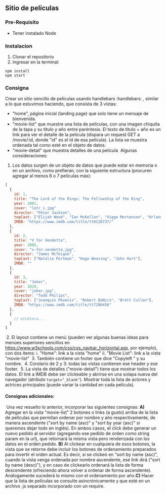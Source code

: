 ## Sitio de películas

### Pre-Requisito 
* Tener instalado Node

### Instalacion

1. Clonar el repositorio
2. Ingresar en la terminal:
```
npm install
npm start
```


### Consigna
Crear un sitio sencillo de películas usando handlebars :handlebars: , similar a lo que estuvimos haciendo, que consista de 3 vistas:
​
- "home", página inicial (landing page) que solo tiene un mensaje de bienvenida.
- "movie-list" que muestre una lista de películas, con una imagen chiquita de la tapa y su título y año entre paréntesis. El texto de título + año es un link para ver el detalle de la película (dispara un request GET a /movie/:id, donde "id" es el id de esa película). La lista se muestra ordenada tal como esté en el objeto de datos.
- "movie-detail" que muestra detalles de una película
​
Algunas consideraciones:
​
1. Los datos surgen de un objeto de datos que puede estar en memoria o en un archivo, como prefieran, con la siguiente estructura (procuren agregar al menos 6 o 7 películas más):
```javascript
[
  {
    id: 1,
    title: "The Lord of the Rings: The Fellowship of the Ring",
    year: 2001,
    cover: "lotr_i.jpg"
    director: "Peter Jackson",
    topCast: ["Elijah Wood", "Ian McKellen", "Viggo Mortensen", "Orlando Bloom", "Christopher Lee", "Cate Blanchett", "Hugo Weaving"]
    IMDB: "https://www.imdb.com/title/tt0120737/"
  },
  {
    id: 2,
    title: "V for Vendetta",
    year: 2005,
    cover: "v-for-vendetta.jpg",
    director: "James McTeigue",
    topCast: ["Natalie Portman", "Hugo Weaving", "John Hurt"],
    IMDB: ""
  },
  {
    id: 3,
    title: "Joker",
    year: 2019,
    cover: "joker.jpg",
    director: "Todd Philips",
    topCast: ["Joanquin Phoenix", "Robert DeNiro", "Brett Cullen"],
    IMDB: "https://www.imdb.com/title/tt7286456"
  },
  {
    // etcétera...
  }
]
```
​
2. El layout contiene un menú (pueden ver algunas buenas ideas para menúes superiores sencillos en https://www.w3schools.com/css/css_navbar_horizontal.asp, por ejemplo), con dos items:
i. "Home": link a la vista "home"
ii. "Movie List": link a la vista "movie-list"
​
3. También contiene un footer que dice "Copyleft " y su nombre.
​
4. Corolario de 2 y 3: todas las vistas contienen ese header y ese footer.
​
5. La vista de detalles ("movie-detail") tiene que mostrar todos los datos. El link a IMDB debe ser clickeable y abrirse en una solapa nueva del navegador (atributo `target="_blank"`). Mostrar toda la lista de actores y actrices principales (puede variar la cantidad en cada película).
​
#### Consignas adicionales:
​
Una vez resuelto lo anterior, incorporar las siguientes consignas:
​
**A)** Agregar en la vista "movie-list" 2 botones o links (a gusto) arriba de la lista de películas que permitan ordenar por nombre y año respectivamente, de manera ascendente ("sort by name (asc)" y "sort by year (asc)" si queremos dejar todo en inglés). En ambos casos, el click debe generar un nuevo pedido al servidor (agregando ese pedido de orden como string param en la url), que retornará la misma vista pero renderizada con los datos en el orden pedido.
​
**B)** Al clickear en cualquiera de esos botones, la vista que se retorne debe incluir los botones de ordenamiento preparados para invertir el orden actual. Es decir, si se clickeó en "sort by name (asc)", cuando la vista venga ordenada por nombre ascendente, ese link dirá ("sort by name (desc)"), y en caso de clickearlo ordenará la lista de forma descendente (ofreciendo ahora volver a ordenar de forma ascendente). Análogamente sucederá lo mismo con el ordenamiento por año.
​
**C)** Hacer que la lista de películas se consulte asincrónicamente y que esté en un archivo .js separado incorporado con un require.
